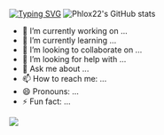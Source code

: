[![Typing SVG](https://readme-typing-svg.demolab.com?font=Playwrite+AU+SA&size=50&pause=1000&color=fee375&center=false&vCenter=true&width=1000&height=100&lines=Welcome+to+Phlox22's+Github)](https://git.io/typing-svg)
![Phlox22's GitHub stats](https://github-readme-stats.vercel.app/api?username=Phlox22&show_icons=true&theme=gruvbox)
- 🔭 I’m currently working on ...
- 🌱 I’m currently learning ...
- 👯 I’m looking to collaborate on ...
- 🤔 I’m looking for help with ...
- 💬 Ask me about ...
- 📫 How to reach me: ...
- 😄 Pronouns: ...
- ⚡ Fun fact: ...
<img src="https://img.shields.io/badge/react-20232a.svg?style=for-the-badge&logo=react&logoColor=61DAFB" />
